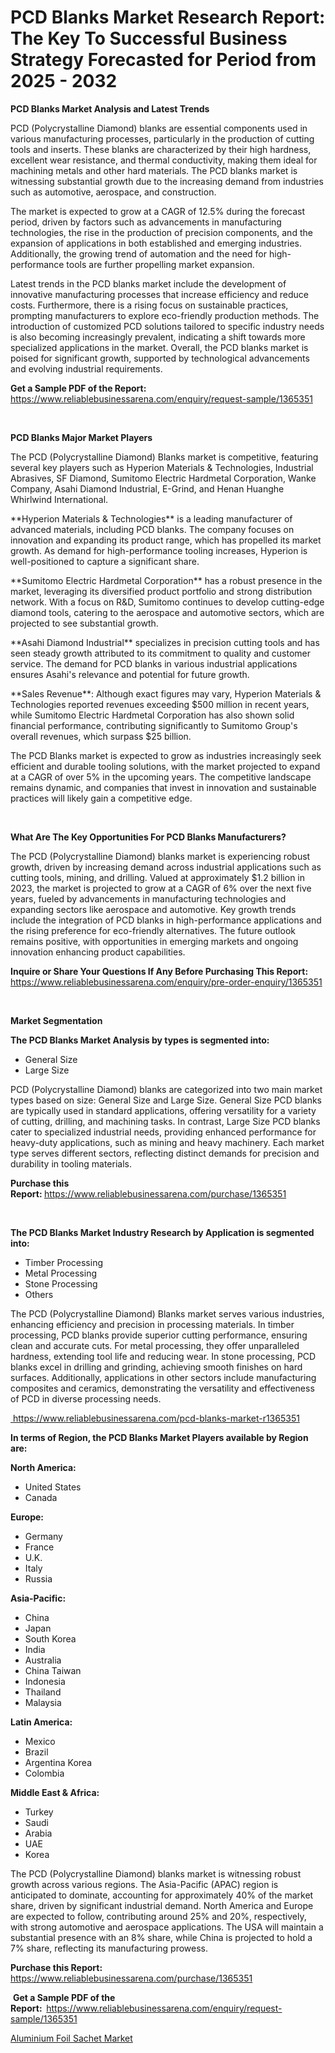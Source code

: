 <p><h1>PCD Blanks Market Research Report: The Key To Successful Business Strategy Forecasted for Period from 2025 - 2032</h1></p><p><strong>PCD Blanks Market Analysis and Latest Trends</strong></p>
<p><p>PCD (Polycrystalline Diamond) blanks are essential components used in various manufacturing processes, particularly in the production of cutting tools and inserts. These blanks are characterized by their high hardness, excellent wear resistance, and thermal conductivity, making them ideal for machining metals and other hard materials. The PCD blanks market is witnessing substantial growth due to the increasing demand from industries such as automotive, aerospace, and construction.</p><p>The market is expected to grow at a CAGR of 12.5% during the forecast period, driven by factors such as advancements in manufacturing technologies, the rise in the production of precision components, and the expansion of applications in both established and emerging industries. Additionally, the growing trend of automation and the need for high-performance tools are further propelling market expansion.</p><p>Latest trends in the PCD blanks market include the development of innovative manufacturing processes that increase efficiency and reduce costs. Furthermore, there is a rising focus on sustainable practices, prompting manufacturers to explore eco-friendly production methods. The introduction of customized PCD solutions tailored to specific industry needs is also becoming increasingly prevalent, indicating a shift towards more specialized applications in the market. Overall, the PCD blanks market is poised for significant growth, supported by technological advancements and evolving industrial requirements.</p></p>
<p><strong>Get a Sample PDF of the Report:&nbsp;</strong> <a href="https://www.reliablebusinessarena.com/enquiry/request-sample/1365351?utm_campaign=3163&utm_medium=2&utm_source=Github&utm_content=ia&utm_term=22032025&utm_id=pcd-blanks">https://www.reliablebusinessarena.com/enquiry/request-sample/1365351</a></p>
<p>&nbsp;</p>
<p><strong>PCD Blanks Major Market Players</strong></p>
<p><p>The PCD (Polycrystalline Diamond) Blanks market is competitive, featuring several key players such as Hyperion Materials & Technologies, Industrial Abrasives, SF Diamond, Sumitomo Electric Hardmetal Corporation, Wanke Company, Asahi Diamond Industrial, E-Grind, and Henan Huanghe Whirlwind International. </p><p>**Hyperion Materials & Technologies** is a leading manufacturer of advanced materials, including PCD blanks. The company focuses on innovation and expanding its product range, which has propelled its market growth. As demand for high-performance tooling increases, Hyperion is well-positioned to capture a significant share.</p><p>**Sumitomo Electric Hardmetal Corporation** has a robust presence in the market, leveraging its diversified product portfolio and strong distribution network. With a focus on R&D, Sumitomo continues to develop cutting-edge diamond tools, catering to the aerospace and automotive sectors, which are projected to see substantial growth.</p><p>**Asahi Diamond Industrial** specializes in precision cutting tools and has seen steady growth attributed to its commitment to quality and customer service. The demand for PCD blanks in various industrial applications ensures Asahi's relevance and potential for future growth.</p><p>**Sales Revenue**: Although exact figures may vary, Hyperion Materials & Technologies reported revenues exceeding $500 million in recent years, while Sumitomo Electric Hardmetal Corporation has also shown solid financial performance, contributing significantly to Sumitomo Group's overall revenues, which surpass $25 billion. </p><p>The PCD Blanks market is expected to grow as industries increasingly seek efficient and durable tooling solutions, with the market projected to expand at a CAGR of over 5% in the upcoming years. The competitive landscape remains dynamic, and companies that invest in innovation and sustainable practices will likely gain a competitive edge.</p></p>
<p>&nbsp;</p>
<p><strong>What Are The Key Opportunities For PCD Blanks Manufacturers?</strong></p>
<p><p>The PCD (Polycrystalline Diamond) blanks market is experiencing robust growth, driven by increasing demand across industrial applications such as cutting tools, mining, and drilling. Valued at approximately $1.2 billion in 2023, the market is projected to grow at a CAGR of 6% over the next five years, fueled by advancements in manufacturing technologies and expanding sectors like aerospace and automotive. Key growth trends include the integration of PCD blanks in high-performance applications and the rising preference for eco-friendly alternatives. The future outlook remains positive, with opportunities in emerging markets and ongoing innovation enhancing product capabilities.</p></p>
<p><strong>Inquire or Share Your Questions If Any Before Purchasing This Report:</strong> <a href="https://www.reliablebusinessarena.com/enquiry/pre-order-enquiry/1365351?utm_campaign=3163&utm_medium=2&utm_source=Github&utm_content=ia&utm_term=22032025&utm_id=pcd-blanks">https://www.reliablebusinessarena.com/enquiry/pre-order-enquiry/1365351</a></p>
<p>&nbsp;</p>
<p><strong>Market Segmentation</strong></p>
<p><strong>The PCD Blanks Market Analysis by types is segmented into:</strong></p>
<p><ul><li>General Size</li><li>Large Size</li></ul></p>
<p><p>PCD (Polycrystalline Diamond) blanks are categorized into two main market types based on size: General Size and Large Size. General Size PCD blanks are typically used in standard applications, offering versatility for a variety of cutting, drilling, and machining tasks. In contrast, Large Size PCD blanks cater to specialized industrial needs, providing enhanced performance for heavy-duty applications, such as mining and heavy machinery. Each market type serves different sectors, reflecting distinct demands for precision and durability in tooling materials.</p></p>
<p><strong>Purchase this Report:&nbsp;</strong><a href="https://www.reliablebusinessarena.com/purchase/1365351?utm_campaign=3163&utm_medium=2&utm_source=Github&utm_content=ia&utm_term=22032025&utm_id=pcd-blanks">https://www.reliablebusinessarena.com/purchase/1365351</a></p>
<p>&nbsp;</p>
<p><strong>The PCD Blanks Market Industry Research by Application is segmented into:</strong></p>
<p><ul><li>Timber Processing</li><li>Metal Processing</li><li>Stone Processing</li><li>Others</li></ul></p>
<p><p>The PCD (Polycrystalline Diamond) Blanks market serves various industries, enhancing efficiency and precision in processing materials. In timber processing, PCD blanks provide superior cutting performance, ensuring clean and accurate cuts. For metal processing, they offer unparalleled hardness, extending tool life and reducing wear. In stone processing, PCD blanks excel in drilling and grinding, achieving smooth finishes on hard surfaces. Additionally, applications in other sectors include manufacturing composites and ceramics, demonstrating the versatility and effectiveness of PCD in diverse processing needs.</p></p>
<p><a href="https://www.reliablebusinessarena.com/pcd-blanks-market-r1365351?utm_campaign=3163&utm_medium=2&utm_source=Github&utm_content=ia&utm_term=22032025&utm_id=pcd-blanks">&nbsp;https://www.reliablebusinessarena.com/pcd-blanks-market-r1365351</a></p>
<p><strong>In terms of Region, the PCD Blanks Market Players available by Region are:</strong></p>
<p>
    <p> <strong> North America: </strong>
        <ul>
            <li>United States</li>
            <li>Canada</li>
        </ul>
        </p> 
    <p> <strong> Europe: </strong>
        <ul>
            <li>Germany</li>
            <li>France</li>
            <li>U.K.</li>
            <li>Italy</li>
            <li>Russia</li>
        </ul>
        </p> 
    <p> <strong> Asia-Pacific: </strong>
        <ul>
            <li>China</li>
            <li>Japan</li>
            <li>South Korea</li>
            <li>India</li>
            <li>Australia</li>
            <li>China Taiwan</li>
            <li>Indonesia</li>
            <li>Thailand</li>
            <li>Malaysia</li>
        </ul>
        </p> 
    <p> <strong> Latin America: </strong>
        <ul>
            <li>Mexico</li>
            <li>Brazil</li>
            <li>Argentina Korea</li>
            <li>Colombia</li>
        </ul>
        </p> 
    <p> <strong> Middle East & Africa: </strong>
        <ul>
            <li>Turkey</li>
            <li>Saudi</li>
            <li>Arabia</li>
            <li>UAE</li>
            <li>Korea</li>
        </ul>
    </p>
    </p>
<p><p>The PCD (Polycrystalline Diamond) blanks market is witnessing robust growth across various regions. The Asia-Pacific (APAC) region is anticipated to dominate, accounting for approximately 40% of the market share, driven by significant industrial demand. North America and Europe are expected to follow, contributing around 25% and 20%, respectively, with strong automotive and aerospace applications. The USA will maintain a substantial presence with an 8% share, while China is projected to hold a 7% share, reflecting its manufacturing prowess.</p></p>
<p><strong>Purchase this Report: </strong><a href="https://www.reliablebusinessarena.com/purchase/1365351?utm_campaign=3163&utm_medium=2&utm_source=Github&utm_content=ia&utm_term=22032025&utm_id=pcd-blanks">https://www.reliablebusinessarena.com/purchase/1365351</a></p>
<p>&nbsp;<strong>Get a Sample PDF of the Report:&nbsp;&nbsp;</strong><a href="https://www.reliablebusinessarena.com/enquiry/request-sample/1365351?utm_campaign=3163&utm_medium=2&utm_source=Github&utm_content=ia&utm_term=22032025&utm_id=pcd-blanks">https://www.reliablebusinessarena.com/enquiry/request-sample/1365351</a></p>
<p><strong></strong></p>
<p><p><a href="https://github.com/ancsyanagha/Market-Research-Report-List-1/blob/main/aluminium-foil-sachet-market.md?utm_campaign=3163&utm_medium=2&utm_source=Github&utm_content=ia&utm_term=22032025&utm_id=pcd-blanks">Aluminium Foil Sachet Market</a></p></p>